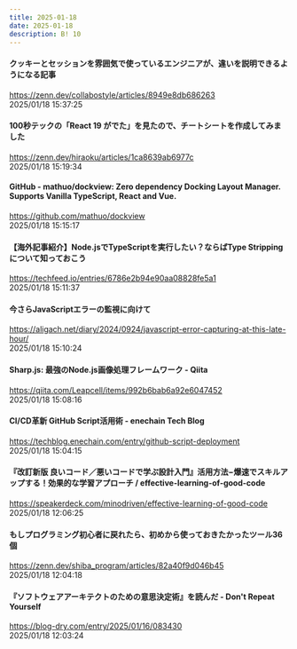 ```yaml
---
title: 2025-01-18
date: 2025-01-18
description: B! 10
---
```


#### クッキーとセッションを雰囲気で使っているエンジニアが、違いを説明できるようになる記事
https://zenn.dev/collabostyle/articles/8949e8db686263<br>
2025/01/18 15:37:25<br>


#### 100秒テックの「React 19 がでた」を見たので、チートシートを作成してみました
https://zenn.dev/hiraoku/articles/1ca8639ab6977c<br>
2025/01/18 15:19:34<br>


#### GitHub - mathuo/dockview: Zero dependency Docking Layout Manager. Supports Vanilla TypeScript, React and Vue.
https://github.com/mathuo/dockview<br>
2025/01/18 15:15:17<br>


#### 【海外記事紹介】Node.jsでTypeScriptを実行したい？ならばType Strippingについて知っておこう
https://techfeed.io/entries/6786e2b94e90aa08828fe5a1<br>
2025/01/18 15:11:37<br>


#### 今さらJavaScriptエラーの監視に向けて
https://aligach.net/diary/2024/0924/javascript-error-capturing-at-this-late-hour/<br>
2025/01/18 15:10:24<br>


#### Sharp.js: 最強のNode.js画像処理フレームワーク - Qiita
https://qiita.com/Leapcell/items/992b6bab6a92e6047452<br>
2025/01/18 15:08:16<br>


#### CI/CD革新 GitHub Script活用術 - enechain Tech Blog
https://techblog.enechain.com/entry/github-script-deployment<br>
2025/01/18 15:04:15<br>


#### 『改訂新版 良いコード／悪いコードで学ぶ設計入門』活用方法−爆速でスキルアップする！効果的な学習アプローチ / effective-learning-of-good-code
https://speakerdeck.com/minodriven/effective-learning-of-good-code<br>
2025/01/18 12:06:25<br>


#### もしプログラミング初心者に戻れたら、初めから使っておきたかったツール36個
https://zenn.dev/shiba_program/articles/82a40f9d046b45<br>
2025/01/18 12:04:18<br>


#### 『ソフトウェアアーキテクトのための意思決定術』を読んだ - Don't Repeat Yourself
https://blog-dry.com/entry/2025/01/16/083430<br>
2025/01/18 12:03:24<br>


